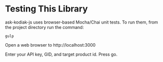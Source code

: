 # Testing This Library

ask-kodiak-js uses browser-based Mocha/Chai unit tests. To run them, from the project directory run the command:

`gulp`

Open a web browser to http://localhost:3000

Enter your API key, GID, and target product id. Press go. 
